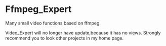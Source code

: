 # Ffmpeg_Expert
Many small video functions based on ffmpeg.

Video_Expert will no longer have update,because it has no views. Strongly recommend you to look other projects in my home page.
